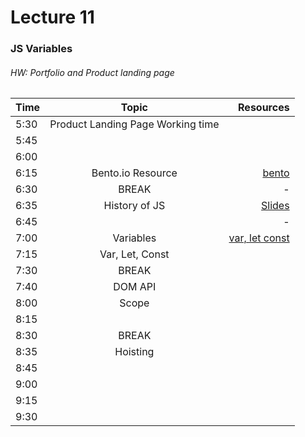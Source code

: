 # Lecture 11
### JS Variables
###### HW: Portfolio and Product landing page
| Time     |       Topic                            | Resources   |
| ---------|:-------------:                         | -----:      |
| 5:30     | Product Landing Page Working time                                       |             |
| 5:45     |                                        |             |
| 6:00     |                                        |             |
| 6:15     |   Bento.io Resource                                     |    [bento](https://bento.io/topics)         |
| 6:30     | BREAK                                  |    -        |
| 6:35     |   History of JS                                     |    [Slides](http://wjv.io/deck/05-dom-js/#/)        |
| 6:45     |                                        |    -        |
| 7:00     |    Variables                                    |  [var, let const](https://hackernoon.com/js-var-let-or-const-67e51dbb716f)           |
| 7:15     |     Var, Let, Const                                   |             |
| 7:30     | BREAK                                  |             |
| 7:40     |   DOM API                                     |             |
| 8:00     |   Scope                                     |             |
| 8:15     |                                        |             |
| 8:30     | BREAK                                  |             |
| 8:35     |    Hoisting                                    |             |
| 8:45     |                                        |             |
| 9:00     |                                        |             |
| 9:15     |                                        |             |
| 9:30     |                                        |             |